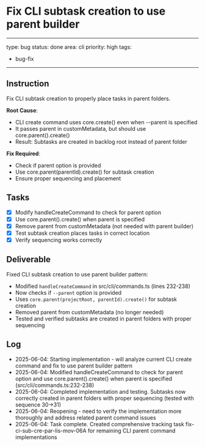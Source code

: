 # Fix CLI subtask creation to use parent builder

---
type: bug
status: done
area: cli
priority: high
tags:
  - bug-fix
---


## Instruction
Fix CLI subtask creation to properly place tasks in parent folders.

**Root Cause**:
- CLI create command uses core.create() even when --parent is specified
- It passes parent in customMetadata, but should use core.parent().create()
- Result: Subtasks are created in backlog root instead of parent folder

**Fix Required**:
- Check if parent option is provided
- Use core.parent(parentId).create() for subtask creation
- Ensure proper sequencing and placement

## Tasks
- [x] Modify handleCreateCommand to check for parent option
- [x] Use core.parent().create() when parent is specified
- [x] Remove parent from customMetadata (not needed with parent builder)
- [x] Test subtask creation places tasks in correct location
- [x] Verify sequencing works correctly

## Deliverable
Fixed CLI subtask creation to use parent builder pattern:
- Modified `handleCreateCommand` in src/cli/commands.ts (lines 232-238)
- Now checks if `--parent` option is provided
- Uses `core.parent(projectRoot, parentId).create()` for subtask creation
- Removed parent from customMetadata (no longer needed)
- Tested and verified subtasks are created in parent folders with proper sequencing

## Log
- 2025-06-04: Starting implementation - will analyze current CLI create command and fix to use parent builder pattern
- 2025-06-04: Modified handleCreateCommand to check for parent option and use core.parent().create() when parent is specified (src/cli/commands.ts:232-238)
- 2025-06-04: Completed implementation and testing. Subtasks now correctly created in parent folders with proper sequencing (tested with sequence 30→31)
- 2025-06-04: Reopening - need to verify the implementation more thoroughly and address related parent command issues
- 2025-06-04: Task complete. Created comprehensive tracking task fix-ci-sub-cre-par-lis-mov-06A for remaining CLI parent command implementations
